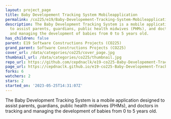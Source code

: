 ```yaml
---
layout: project_page
title: Baby Developement Tracking System Mobileapplication
permalink: /co225/e19/Baby-Developement-Tracking-System-Mobileapplication/
description: The Baby Development Tracking System is a mobile application designed
  to assist parents, guardians, public health midwives (PHMs), and doctors in tracking
  and managing the development of babies from 0 to 5 years old.
has_children: false
parent: E19 Software Constructions Projects (CO225)
grand_parent: Software Constructions Projects (CO225)
cover_url: /data/categories/co225/cover_page.jpg
thumbnail_url: /data/categories/co225/thumbnail.jpg
repo_url: https://github.com/cepdnaclk/e19-co225-Baby-Developement-Tracking-System-Mobileapplication
page_url: https://cepdnaclk.github.io/e19-co225-Baby-Developement-Tracking-System-Mobileapplication
forks: 6
watchers: 2
stars: 2
started_on: '2023-05-25T14:31:07Z'
---
```


The Baby Development Tracking System is a mobile application designed to assist parents, guardians, public health midwives (PHMs), and doctors in tracking and managing the development of babies from 0 to 5 years old.